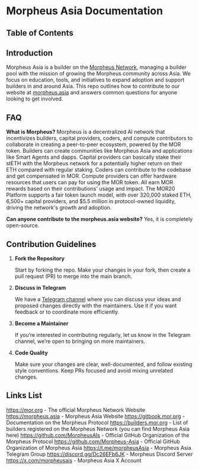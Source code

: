 # Morpheus Asia Documentation

## Table of Contents

## Introduction

Morpheus Asia is a builder on the [Morpheus Network](https://mor.org), managing a builder pool with the mission of growing the Morpheus community across Asia. We focus on education, tools, and initiatives to expand adoption and support builders in and around Asia. This repo outlines how to contribute to our website at [morpheus.asia](https://morpheus.asia) and answers common questions for anyone looking to get involved.
## FAQ
**What is Morpheus?**
Morpheus is a decentralized AI network that incentivizes builders, capital providers, coders, and compute contributors to collaborate in creating a peer-to-peer ecosystem, powered by the MOR token. Builders can create communities like Morpheus Asia and applications like Smart Agents and dapps. Capital providers can basically stake their stETH with the Morpheus network for a potentially higher return on their ETH compared with regular staking. Coders can contribute to the codebase and get compensated in MOR. Compute providers can offer hardware resources that users can pay for using the MOR token. All earn MOR rewards based on their contributions' usage and impact. The MOR20 Platform supports a fair token launch model, with over 320,000 staked ETH, 6,500+ capital providers, and $5.5 million in protocol-owned liquidity, driving the network's growth and adoption.

**Can anyone contribute to the morpheus.asia website?**
Yes, it is completely open-source.

## Contribution Guidelines
1. **Fork the Repository**
    
    Start by forking the repo. Make your changes in your fork, then create a pull request (PR) to merge into the main branch.
    
2. **Discuss in Telegram**
    
    We have a [Telegram channel](https://t.me/morpheusAsia) where you can discuss your ideas and proposed changes directly with the maintainers. Use it if you want feedback or to coordinate more efficiently.
    
3. **Become a Maintainer**
    
    If you’re interested in contributing regularly, let us know in the Telegram channel, we’re open to bringing on more maintainers.
    
4. **Code Quality**
    
    Make sure your changes are clear, well-documented, and follow existing style conventions. Keep PRs focused and avoid mixing unrelated changes.

## Links List
https://mor.org - The official Morpheus Network Website
https://morpheus.asia - Morpheus Asia Website
https://gitbook.mor.org - Documentation on the Morpheus Protocol
https://builders.mor.org - List of builders registered on the Morpheus Network (you can find Morpheus Asia here)
https://github.com/MorpheusAIs - Official GitHub Organization of the Morpheus Protocol
https://github.com/Morpheus-Asia - Official GitHub Organization of Morpheus Asia
https://t.me/morpheusAsia - Morpheus Asia Telegram Group
https://discord.gg/Dc26EFb6JK - Morpheus Discord Server
https://x.com/morpheusais - Morpheus Asia X Account
